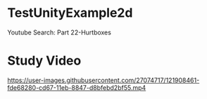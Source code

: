 # TestUnityExample2d

Youtube Search: Part 22-Hurtboxes


# Study Video


https://user-images.githubusercontent.com/27074717/121908461-fde68280-cd67-11eb-8847-d8bfebd2bf55.mp4


